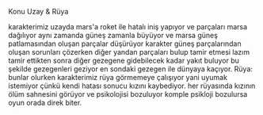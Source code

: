 Konu Uzay & Rüya

karakterimiz uzayda mars'a roket ile hatalı iniş yapıyor ve parçaları marsa dağılıyor aynı zamanda güneş zamanla büyüyor ve marsa güneş patlamasından oluşan parçalar düşürüyor karakter güneş parçalarından oluşan sorunları çözerken diğer yandan parçaları bulup tamir etmesi lazım tamir ettikten sonra diğer gezegene gidebilecek kadar yakıt buluyor bu şekilde gezegenleri geziyor en sondaki gezegen ile dünyaya kaçıyor. Rüya: bunlar olurken karakterimiz rüya görmemeye çalışıyor yani uyumak istemiyor çünkü kendi hatası sonucu kızını kaybediyor. her rüyasında kızının ölüm sahnesini görüyor ve psikolojisi bozuluyor komple psikloji bozulursa oyun orada direk biter.
